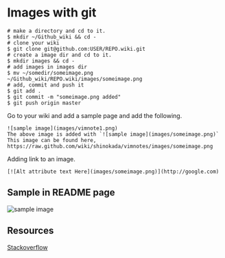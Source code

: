 # Images with git

    # make a directory and cd to it.
    $ mkdir ~/Github_wiki && cd -
    # clone your wiki
    $ git clone git@github.com:USER/REPO.wiki.git
    # create a image dir and cd to it.
    $ mkdir images && cd -
    # add images in images dir
    $ mv ~/somedir/someimage.png ~/Github_wiki/REPO.wiki/images/someimage.png
    # add, commit and push it
    $ git add .
    $ git commit -m "someimage.png added"
    $ git push origin master

Go to your wiki and add a sample page and add the following.

    
    ![sample image](images/vimnote1.png)
    The above image is added with `![sample image](images/someimage.png)`
    This image can be found here, https://raw.github.com/wiki/shinokada/vimnotes/images/someimage.png

Adding link to an image.

    [![Alt attribute text Here](images/someimage.png)](http://google.com)

## Sample in README page


![sample image](https://raw.github.com/wiki/shinokada/vimnotes/images/vimnote1.png)


## Resources

[Stackoverflow](http://goo.gl/pWYDnR)


